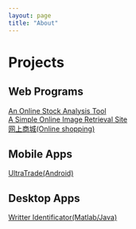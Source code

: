 ```yaml
---
layout: page
title: "About"
---
```

Projects
=========

Web Programs
------------
[An Online Stock Analysis Tool](http://trade.justpic.org)  
[A Simple Online Image Retrieval Site](http://lab.justpic.org)   
[网上商城(Online shopping)](http://sangshuhe.com)  

Mobile Apps
-----------
[UltraTrade(Android)]()

Desktop Apps
-------------
[Writter Identificator(Matlab/Java)](http://github.com/matrixorz/writer_identification)

